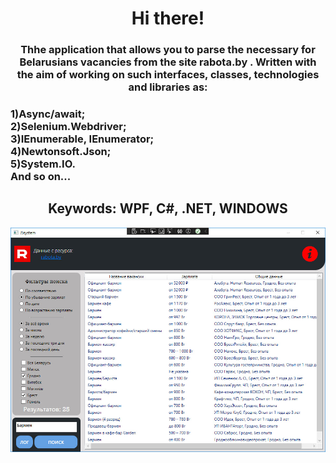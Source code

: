<h1 align="center">Hi there!</a> 
<h3 align="center">Thhe application that allows you to parse the necessary for Belarusians vacancies from the site rabota.by . Written with the aim of working on such interfaces, classes, technologies and libraries as:</h3><h3> 1)Async/await;<br> 2)Selenium.Webdriver;<br> 3)IEnumerable, IEnumerator;<br> 4)Newtonsoft.Json;<br> 5)System.IO.<br>And so on...</h3>
  <h2 align="center">Keywords: WPF, C#, .NET, WINDOWS</h2>
<img src="image.jpg" alt="where is the photo???">

